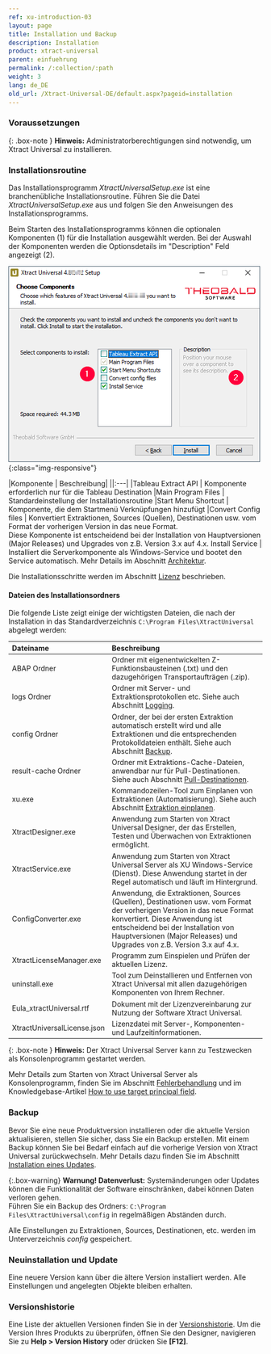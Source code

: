 ```yaml
---
ref: xu-introduction-03
layout: page
title: Installation und Backup
description: Installation
product: xtract-universal
parent: einfuehrung
permalink: /:collection/:path
weight: 3
lang: de_DE
old_url: /Xtract-Universal-DE/default.aspx?pageid=installation
---
```


### Voraussetzungen

{: .box-note }
**Hinweis:** Administratorberechtigungen sind notwendig, um Xtract Universal zu installieren.

### Installationsroutine

Das Installationsprogramm *XtractUniversalSetup.exe* ist eine branchenübliche Installationsroutine.  Führen Sie die Datei *XtractUniversalSetup.exe* aus und folgen Sie den Anweisungen des Installationsprogramms.


Beim Starten des Installationsprogramms können die optionalen Komponenten (1) für die Installation ausgewählt werden. Bei der Auswahl der Komponenten werden die Optionsdetails im "Description" Feld angezeigt (2). 

![XU-Setup](/img/content/xu/XU_Setup_2.png){:class="img-responsive"}

|Komponente | Beschreibung| 
||:---|
|Tableau Extract API | Komponente erforderlich nur für die Tableau Destination
|Main Program Files | Standardeinstellung der Installationsroutine
|Start Menu Shortcut | Komponente, die dem Startmenü Verknüpfungen hinzufügt
|Convert Config files | Konvertiert Extraktionen, Sources (Quellen), Destinationen usw. vom Format der vorherigen Version in das neue Format. <br> Diese Komponente ist entscheidend bei der Installation von Hauptversionen (Major Releases) und Upgrades von z.B. Version 3.x auf 4.x.
Install Service | Installiert die Serverkomponente als Windows-Service und bootet den Service automatisch. Mehr Details im Abschnitt [Architektur](./architektur).

Die Installationsschritte werden im Abschnitt [Lizenz](./lizenz#installieren-von-xtract-universal-lizenz---xtractuniversallicensejson) beschrieben.

#### Dateien des Installationsordners
Die folgende Liste zeigt einige der wichtigsten Dateien, die nach der Installation in das Standardverzeichnis ``C:\Program Files\XtractUniversal`` abgelegt werden:

|Dateiname | Beschreibung |
|:----|:---|
| ABAP Ordner | Ordner mit eigenentwickelten Z-Funktionsbausteinen (.txt) und den dazugehörigen Transportaufträgen (.zip).|
| logs Ordner| Ordner mit Server- und Extraktionsprotokollen etc. Siehe auch Abschnitt [Logging](../logging). |
| config Ordner | Ordner, der bei der ersten Extraktion automatisch erstellt wird und alle Extraktionen und die entsprechenden Protokolldateien enthält. Siehe auch Abschnitt [Backup](#backup). |
| result-cache Ordner | Ordner mit Extraktions-Cache-Dateien, anwendbar nur für Pull-Destinationen. Siehe auch Abschnitt [Pull-Destinationen](../xu-destinations#pull--und-push-destinationen).|
| xu.exe | Kommandozeilen-Tool zum Einplanen von Extraktionen (Automatisierung). Siehe auch Abschnitt [Extraktion einplanen](../fortgeschrittene-techniken/extraktion_einplanen). |
| XtractDesigner.exe | Anwendung zum Starten von Xtract Universal Designer, der das Erstellen, Testen und Überwachen von Extraktionen ermöglicht.|
| XtractService.exe | Anwendung zum Starten von Xtract Universal Server als XU Windows-Service (Dienst). Diese Anwendung startet in der Regel automatisch und läuft im Hintergrund. |
| ConfigConverter.exe|  Anwendung, die Extraktionen, Sources (Quellen), Destinationen usw. vom Format der vorherigen Version in das neue Format konvertiert. Diese Anwendung ist entscheidend bei der Installation von Hauptversionen (Major Releases) und Upgrades von z.B. Version 3.x auf 4.x. |
| XtractLicenseManager.exe | Programm zum Einspielen und Prüfen der aktuellen Lizenz.|
| uninstall.exe| Tool zum Deinstallieren und Entfernen von Xtract Universal mit allen dazugehörigen Komponenten von Ihrem Rechner. |
| Eula_xtractUniversal.rtf | Dokument mit der Lizenzvereinbarung zur Nutzung der Software Xtract Universal.|
| XtractUniversalLicense.json |  Lizenzdatei mit Server-, Komponenten- und Laufzeitinformationen. |

{: .box-note }
**Hinweis:** Der Xtract Universal Server kann zu Testzwecken als Konsolenprogramm 
gestartet werden. 

Mehr Details zum Starten von Xtract Universal Server als Konsolenprogramm, finden Sie im Abschnitt [Fehlerbehandlung](./fehlerbehandlung) und im Knowledgebase-Artikel [How to use target principal field](https://kb.theobald-software.com/xtract-universal/target-principal-TPN).

### Backup

Bevor Sie eine neue Produktversion installieren oder die aktuelle Version aktualisieren, stellen Sie sicher, dass Sie ein Backup erstellen. 
Mit einem Backup können Sie bei Bedarf einfach auf die vorherige Version von Xtract Universal zurückwechseln. Mehr Details dazu finden Sie im Abschnitt [Installation eines Updates](update#wie-erstelle-ich-ein-backup).

{:.box-warning}
**Warnung! Datenverlust:** Systemänderungen oder Updates können die Funktionalität der Software einschränken, dabei können Daten verloren gehen.<br>
Führen Sie ein Backup des Ordners: `C:\Program Files\XtractUniversal\config` in regelmäßigen Abständen durch.

Alle Einstellungen zu Extraktionen, Sources, Destinationen, etc. werden im Unterverzeichnis *config* gespeichert. 
	
### Neuinstallation und Update

Eine neuere Version kann über die ältere Version installiert werden. Alle Einstellungen und angelegten Objekte bleiben erhalten. 

### Versionshistorie

Eine Liste der aktuellen Versionen finden Sie in der [Versionshistorie](https://kb.theobald-software.com/version-history/xtract-universal-version-history).
Um die Version Ihres Produkts zu überprüfen, öffnen Sie den Designer, navigieren Sie zu **Help > Version History** oder drücken Sie **[F12]**.
